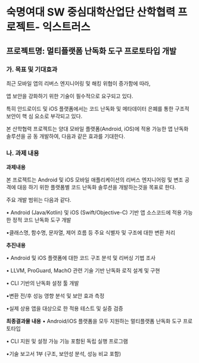 # 숙명여대 SW 중심대학산업단 산학협력 프로젝트- 익스트러스


## 프로젝트명: 멀티플랫폼 난독화 도구 프로토타입 개발


### **가. 목표 및 기대효과**

최근 모바일 앱의 리버스 엔지니어링 및 해킹 위협이 증가함에 따라, 

앱 보안을 강화하기 위한 기술이 필수적으로 요구되고 있다.

특히 안드로이드 및 iOS 플랫폼에서는 코드 난독화 및 메타데이터 은폐를 통한 구조적 보안이 핵
심 요소로 부각되고 있다.

본 산학협력 프로젝트는 양대 모바일 플랫폼(Android, iOS)에 적용 가능한 앱 난독화 솔루션을 공
동 개발하여, 다음과 같은 효과를 기대한다.

### **나. 과제 내용**

**과제내용**

본 프로젝트는 Android 및 iOS 모바일 애플리케이션의 리버스 엔지니어링 및 변조 공격에 대응
하기 위한 플랫폼별 코드 난독화 솔루션을 개발하는것을 목표로 한다.

주요 개발 범위는 다음과 같다.

• Android (Java/Kotlin) 및 iOS (Swift/Objective-C) 기반 앱 소스코드에 적용 가능한 정적
코드 난독화 도구 개발

•클래스명, 함수명, 문자열, 제어 흐름 등 주요 식별자 및 구조에 대한 변환 처리

**추진내용**

• Android 및 iOS 플랫폼에 대한 코드 구조 분석 및 리버싱 기법 조사

• LLVM, ProGuard, MachO 관련 기술 기반 난독화 로직 설계 및 구현

• CLI 기반의 난독화 설정 툴 개발

•변환 전/후 성능 영향 분석 및 보안 효과 측정

•실제 상용 앱을 대상으로 한 적용 테스트 및 실증 검증

**최종결과물 내용**
• Android/iOS 플랫폼을 모두 지원하는 멀티플랫폼 난독화 도구 프로토타입

• CLI 지원 및 설정 가능 기능 포함된 독립 실행 프로그램

•기술 보고서 1부 (구조, 보안성 분석, 성능 비교 포함)
 
 
